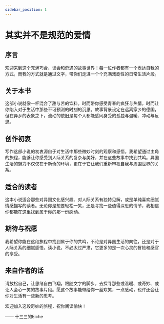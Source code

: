 ```yaml
---
sidebar_position: 1
---
```


# 其实并不是规范的爱情


## 序言

欢迎来到这个充满巧合、误会和奇遇的故事世界！每一位作者都有一个表达自我的方式，而我的方式就是通过文字，带你们走进一个个充满戏剧性的日常生活片段。

## 关于本书

这部小说就像一杯混合了甜与苦的饮料，时而带你感受青春的疯狂与热情，时而让你陷入对于生活中那些不可预测的时刻的沉思。故事背景设定在远离家乡的德国，但在异乡的表象之下，流动的依旧是每个人都能感同身受的孤独与温暖、冲动与反思。

## 创作初衷

写作这部小说的初衷源自于对生活中那些微妙时刻的观察和感悟。我希望通过主角的旅程，能够让你感受到人际关系的复杂与美好，并在这些故事中找到共鸣。异国生活的魅力不仅仅在于新奇的环境，更在于它让我们重新审视自我与周围世界的关系。

## 适合的读者

这本小说适合那些对异国文化感兴趣、对人际关系有独特见解，或是单纯喜欢细腻情感描写的读者。无论你是想要轻松一笑，还是寻找一些值得深思的情节，我相信你都能在这里找到属于你的那一份感动。

## 期待与祝愿

我希望你能在这段旅程中找到属于你的共鸣，不论是对异国生活的向往，还是对于人际关系的细腻感悟。读小说，不必太过严肃，它更多的是一次心灵的冒险和感官的享受。

## 来自作者的话

请放松自己，让思绪自由飞翔，跟随文字的脚步，去探寻那些或温暖、或奇妙、或让人会心一笑的故事片段。愿这个故事能带给你一丝欢笑，一点感动，也许还会让你对生活有一些新的思考。

欢迎加入这段奇妙的旅程，祝你阅读愉快！

—— 十三三的Eiche

